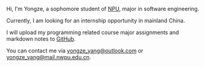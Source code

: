Hi, I'm Yongze, a sophomore student of [NPU](https://www.nwpu.edu.cn/), major in software engineering. 

Currently, I am looking for an internship opportunity in mainland China.

I will upload my programming related course major assignments and markdown notes to [GitHub](https://github.com/YongzeYang).

You can contact me via yongze_yang@outlook.com or yongze_yang@mail.nwpu.edu.cn.